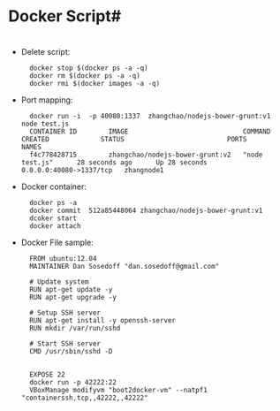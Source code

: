 # Docker Script#
#
#

- Delete script: 

		docker stop $(docker ps -a -q)
		docker rm $(docker ps -a -q)
		docker rmi $(docker images -a -q)

- Port mapping: 

		docker run -i  -p 40080:1337  zhangchao/nodejs-bower-grunt:v1 node test.js
		CONTAINER ID        IMAGE                             COMMAND             CREATED             STATUS                          PORTS                     NAMES
		f4c778428715        zhangchao/nodejs-bower-grunt:v2   "node test.js"      28 seconds ago      Up 28 seconds                   0.0.0.0:40080->1337/tcp   zhangnode1


- Docker container: 

		docker ps -a 
		docker commit  512a85448064 zhangchao/nodejs-bower-grunt:v1
		dcoker start 
		docker attach 


- Docker File sample: 

		FROM ubuntu:12.04
		MAINTAINER Dan Sosedoff "dan.sosedoff@gmail.com"
		
		# Update system
		RUN apt-get update -y
		RUN apt-get upgrade -y
		
		# Setup SSH server
		RUN apt-get install -y openssh-server
		RUN mkdir /var/run/sshd
		
		# Start SSH server
		CMD /usr/sbin/sshd -D
		
		
		EXPOSE 22
		docker run -p 42222:22 
		VBoxManage modifyvm "boot2docker-vm" --natpf1 "containerssh,tcp,,42222,,42222"

